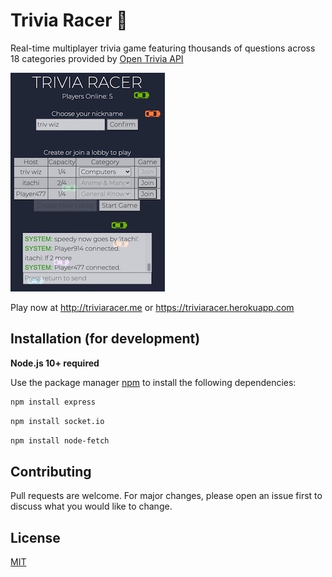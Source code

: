 # Trivia Racer 🏁

Real-time multiplayer trivia game featuring thousands of questions across 18 categories provided by [Open Trivia API](https://opentdb.com/api_config.php)

![TriviaRacer](client/images/triviaracer.jpeg)

Play now at http://triviaracer.me or https://triviaracer.herokuapp.com

## Installation (for development)
**Node.js 10+ required**

Use the package manager [npm](https://www.npmjs.com) to install the following dependencies: 

```bash
npm install express
```
```bash
npm install socket.io
```
```bash
npm install node-fetch
```

## Contributing
Pull requests are welcome. For major changes, please open an issue first to discuss what you would like to change.

## License
[MIT](https://choosealicense.com/licenses/mit/)
